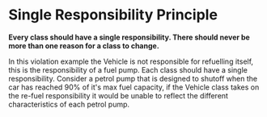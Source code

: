 # Single Responsibility Principle

**Every class should have a single responsibility. There should never be more than one reason for a class to change.**

In this violation example the Vehicle is not responsible for refuelling itself, this is the responsibility of a fuel 
pump.  Each class should have a single responsibility.  Consider a petrol pump that is designed to shutoff when the car 
has reached 90% of it's max fuel capacity, if the Vehicle class takes on the re-fuel responsibility it would be unable 
to reflect the different characteristics of each petrol pump.